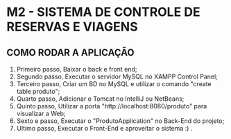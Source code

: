 # M2 - SISTEMA DE CONTROLE DE RESERVAS E VIAGENS
## COMO RODAR A APLICAÇÃO
1. Primeiro passo, Baixar o back e front end;
2. Segundo passo, Executar o servidor MySQL no XAMPP Control Panel;
3. Terceiro passo, Criar um BD no MySQL e utilizar o comando "create table produto";
4. Quarto passo, Adicionar o Tomcat no IntelliJ ou NetBeans;
5. Quinto passo, Utilizar a porta "http://localhost:8080/produto" para visualizar a Web;
6. Sexto e passo, Executar o "ProdutoApplication" no Back-End do projeto;
7. Ultimo passo, Executar o Front-End e aproveitar o sistema :) .
